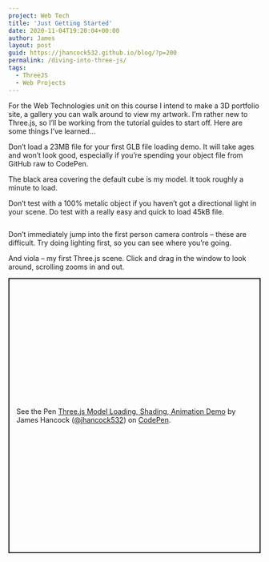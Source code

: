 ```yaml
---
project: Web Tech
title: 'Just Getting Started'
date: 2020-11-04T19:20:04+00:00
author: James
layout: post
guid: https://jhancock532.github.io/blog/?p=200
permalink: /diving-into-three-js/
tags:
  - ThreeJS
  - Web Projects
---
```

For the Web Technologies unit on this course I intend to make a 3D portfolio site, a gallery you can walk around to view my artwork. I&#8217;m rather new to Three.js, so I&#8217;ll be working from the tutorial guides to start off. Here are some things I&#8217;ve learned&#8230;

<!--more-->

Don&#8217;t load a 23MB file for your first GLB file loading demo. It will take ages and won&#8217;t look good, especially if you&#8217;re spending your object file from GitHub raw to CodePen.

<img loading="lazy" src="https://jhancock532.github.io/blog/wp-content/uploads/2020/11/That-Loading-Though-1024x823.png" alt="" class="wp-image-201" srcset="https://jhancock532.github.io/blog/wp-content/uploads/2020/11/That-Loading-Though-1024x823.png 1024w, https://jhancock532.github.io/blog/wp-content/uploads/2020/11/That-Loading-Though-300x241.png 300w, https://jhancock532.github.io/blog/wp-content/uploads/2020/11/That-Loading-Though-768x617.png 768w, https://jhancock532.github.io/blog/wp-content/uploads/2020/11/That-Loading-Though.png 1200w" sizes="(max-width: 767px) 89vw, (max-width: 1000px) 54vw, (max-width: 1071px) 543px, 580px" />The black area covering the default cube is my model. It took roughly a minute to load.

Don&#8217;t test with a 100% metalic object if you haven&#8217;t got a directional light in your scene. Do test with a really easy and quick to load 45kB file.

<img loading="lazy" src="https://jhancock532.github.io/blog/wp-content/uploads/2020/11/Just-Like-That-1024x781.jpg" alt="" class="wp-image-202" srcset="https://jhancock532.github.io/blog/wp-content/uploads/2020/11/Just-Like-That-1024x781.jpg 1024w, https://jhancock532.github.io/blog/wp-content/uploads/2020/11/Just-Like-That-300x229.jpg 300w, https://jhancock532.github.io/blog/wp-content/uploads/2020/11/Just-Like-That-768x585.jpg 768w, https://jhancock532.github.io/blog/wp-content/uploads/2020/11/Just-Like-That.jpg 1275w" sizes="(max-width: 767px) 89vw, (max-width: 1000px) 54vw, (max-width: 1071px) 543px, 580px" /> 

Don&#8217;t immediately jump into the first person camera controls &#8211; these are difficult. Try doing lighting first, so you can see where you&#8217;re going.

And viola &#8211; my first Three.js scene. Click and drag in the window to look around, scrolling zooms in and out.

<p class="codepen" data-height="550" data-theme-id="dark" data-default-tab="result" data-user="jhancock532" data-slug-hash="jOrpNOM" style="height: 550px; box-sizing: border-box; display: flex; align-items: center; justify-content: center; border: 2px solid; margin: 1em 0; padding: 1em;" data-pen-title="Three.js Model Loading, Shading, Animation Demo">
  <span>See the Pen <a href="https://codepen.io/jhancock532/pen/jOrpNOM"> Three.js Model Loading, Shading, Animation Demo</a> by James Hancock (<a href="https://codepen.io/jhancock532">@jhancock532</a>) on <a href="https://codepen.io">CodePen</a>.</span>
</p>